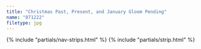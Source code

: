 ```yaml
---
title: "Christmas Past, Present, and January Gloom Pending"
name: "071222"
filetype: jpg
---
```


{% include "partials/nav-strips.html" %}
{% include "partials/strip.html" %}
